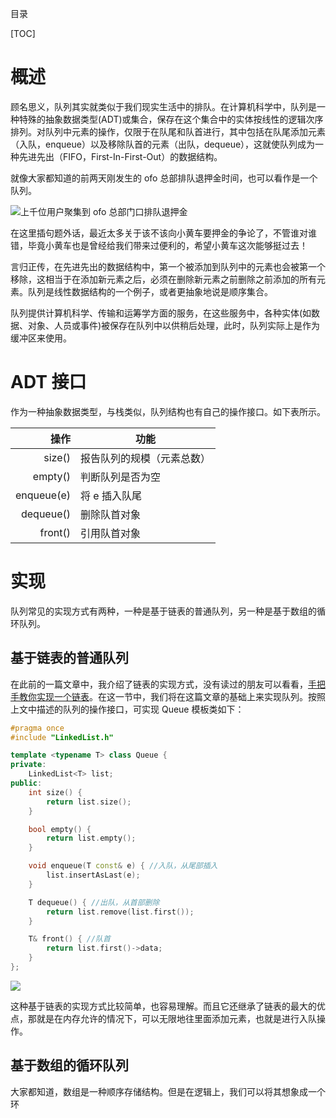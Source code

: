 目录

[TOC]

# 概述

顾名思义，队列其实就类似于我们现实生活中的排队。在计算机科学中，队列是一种特殊的抽象数据类型(ADT)或集合，保存在这个集合中的实体按线性的逻辑次序排列。对队列中元素的操作，仅限于在队尾和队首进行，其中包括在队尾添加元素（入队，enqueue）以及移除队首的元素（出队，dequeue），这就使队列成为一种先进先出（FIFO，First-In-First-Out）的数据结构。

就像大家都知道的前两天刚发生的 ofo 总部排队退押金时间，也可以看作是一个队列。

![上千位用户聚集到 ofo 总部门口排队退押金](https://raw.githubusercontent.com/YoungYo/Algorithm/master/Images/13-%E9%98%9F%E5%88%97/%E5%BE%AE%E4%BF%A1%E5%9B%BE%E7%89%87_20181228110236.jpg)

在这里插句题外话，最近太多关于该不该向小黄车要押金的争论了，不管谁对谁错，毕竟小黄车也是曾经给我们带来过便利的，希望小黄车这次能够挺过去！

言归正传，在先进先出的数据结构中，第一个被添加到队列中的元素也会被第一个移除，这相当于在添加新元素之后，必须在删除新元素之前删除之前添加的所有元素。队列是线性数据结构的一个例子，或者更抽象地说是顺序集合。

队列提供计算机科学、传输和运筹学方面的服务，在这些服务中，各种实体(如数据、对象、人员或事件)被保存在队列中以供稍后处理，此时，队列实际上是作为缓冲区来使用。

# ADT 接口

作为一种抽象数据类型，与栈类似，队列结构也有自己的操作接口。如下表所示。

|       操作 | 功能                       |
| ---------: | -------------------------- |
|     size() | 报告队列的规模（元素总数） |
|    empty() | 判断队列是否为空           |
| enqueue(e) | 将 e 插入队尾              |
|  dequeue() | 删除队首对象               |
|    front() | 引用队首对象               |

# 实现

队列常见的实现方式有两种，一种是基于链表的普通队列，另一种是基于数组的循环队列。

## 基于链表的普通队列

在此前的一篇文章中，我介绍了链表的实现方式，没有读过的朋友可以看看，[手把手教你实现一个链表](https://github.com/YoungYo/Algorithm/blob/master/6-%E6%89%8B%E6%8A%8A%E6%89%8B%E6%95%99%E4%BD%A0%E5%AE%9E%E7%8E%B0%E4%B8%80%E4%B8%AA%E9%93%BE%E8%A1%A8.md)。在这一节中，我们将在这篇文章的基础上来实现队列。按照上文中描述的队列的操作接口，可实现 Queue 模板类如下：

```cpp
#pragma once
#include "LinkedList.h"

template <typename T> class Queue {
private:
	LinkedList<T> list;
public:
	int size() {
		return list.size();
	}

	bool empty() {
		return list.empty();
	}

	void enqueue(T const& e) { //入队，从尾部插入
		list.insertAsLast(e);
	}

	T dequeue() { //出队，从首部删除
		return list.remove(list.first());
	}

	T& front() { //队首
		return list.first()->data;
	}
};
```

![](https://raw.githubusercontent.com/YoungYo/Algorithm/master/Images/13-%E9%98%9F%E5%88%97/%E9%98%9F%E5%88%97%E7%A4%BA%E6%84%8F%E5%9B%BE.png)

这种基于链表的实现方式比较简单，也容易理解。而且它还继承了链表的最大的优点，那就是在内存允许的情况下，可以无限地往里面添加元素，也就是进行入队操作。

## 基于数组的循环队列

大家都知道，数组是一种顺序存储结构。但是在逻辑上，我们可以将其想象成一个环
